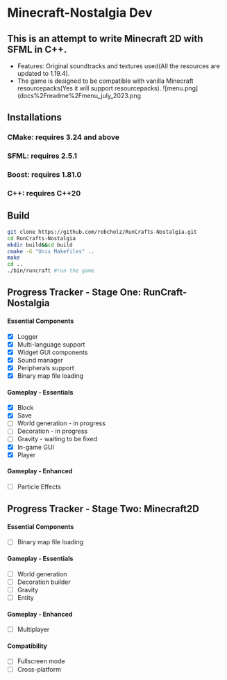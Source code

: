 # Minecraft-Nostalgia Dev

## This is an attempt to write Minecraft 2D with SFML in C++.

- Features: Original soundtracks and textures used(All the resources are updated to 1.19.4).
- The game is designed to be compatible with vanilla Minecraft resourcepacks(Yes it will support resourcepacks). 
  ![menu.png](docs%2Freadme%2Fmenu_july_2023.png

## Installations

### CMake: requires 3.24 and above
### SFML: requires 2.5.1 
### Boost: requires 1.81.0
### C++: requires C++20

## Build
```sh
git clone https://github.com/robcholz/RunCrafts-Nostalgia.git
cd RunCrafts-Nostalgia
mkdir build&&cd build
cmake -G "Unix Makefiles" ..
make
cd ..
./bin/runcraft #run the game
```


## Progress Tracker - Stage One: RunCraft-Nostalgia
#### Essential Components
- [x] Logger
- [x] Multi-language support
- [x] Widget GUI components
- [x] Sound manager
- [x] Peripherals support
- [x] Binary map file loading
#### Gameplay - Essentials
- [x] Block
- [x] Save
- [ ] World generation - in progress
- [ ] Decoration  - in progress
- [ ] Gravity - waiting to be fixed
- [x] In-game GUI
- [x] Player
#### Gameplay - Enhanced
- [ ] Particle Effects

## Progress Tracker - Stage Two: Minecraft2D
#### Essential Components
- [ ] Binary map file loading
#### Gameplay - Essentials
- [ ] World generation
- [ ] Decoration builder
- [ ] Gravity
- [ ] Entity
#### Gameplay - Enhanced
- [ ] Multiplayer
#### Compatibility
- [ ] Fullscreen mode
- [ ] Cross-platform
